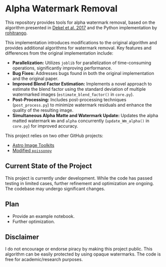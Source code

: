 
# Alpha Watermark Removal

This repository provides tools for alpha watermark removal, based on the algorithm presented in [Dekel et al. 2017](https://openaccess.thecvf.com/content_cvpr_2017/papers/Dekel_On_the_Effectiveness_CVPR_2017_paper.pdf) and the Python implementation by [rohitrango](https://github.com/rohitrango/automatic-watermark-detection).

This implementation introduces modifications to the original algorithm and provides additional algorithms for watermark removal.  Key features and differences from the original implementation include:

- **Parallelization:** Utilizes `joblib` for parallelization of time-consuming operations, significantly improving performance.
- **Bug Fixes:** Addresses bugs found in both the original implementation and the original paper.
- **Improved Blend Factor Estimation:**  Implements a novel approach to estimate the blend factor using the standard deviation of multiple watermarked images (`estimate_blend_factor()` in `core.py`).
- **Post-Processing:** Includes post-processing techniques (`post_process.py`) to minimize watermark residuals and enhance the quality of the resulting image.
- **Simultaneous Alpha Matte and Watermark Update:** Updates the alpha matted watermark `Wm` and `alpha` concurrently (`update_Wm_alpha()` in `core.py`) for improved accuracy.


This project relies on two other GitHub projects:
- [Astro Image Toolkits](https://github.com/astro-jingtao/astro_image_toolkits)
- [Modified `poissonpy`](https://github.com/astro-jingtao/poissonpy)

## Current State of the Project

This project is currently under development. While the code has passed testing in limited cases, further refinement and optimization are ongoing.  The codebase may undergo significant changes.



## Plan

- Provide an example notebook.
- Further optimization.


## Disclaimer

I do not encourage or endorse piracy by making this project public. This algorithm can be easily protected by using opaque watermarks. The code is free for academic/research purposes.


